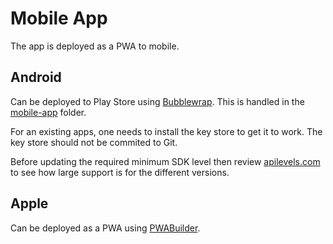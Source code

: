 # Mobile App

The app is deployed as a PWA to mobile.

## Android

Can be deployed to Play Store using
[Bubblewrap](https://github.com/GoogleChromeLabs/bubblewrap). This is handled in
the [mobile-app](../services/mobile-app) folder.

For an existing apps, one needs to install the key store to get it to work. The
key store should not be commited to Git.

Before updating the required minimum SDK level then review
[apilevels.com](https://apilevels.com/) to see how large support is for the
different versions.

## Apple

Can be deployed as a PWA using
[PWABuilder](https://docs.pwabuilder.com/#/?id=pwabuilder).
